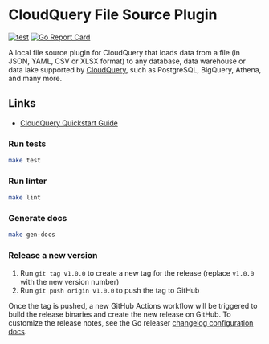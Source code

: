 # CloudQuery File Source Plugin

[![test](https://github.com/francescofuggitti/cq-source-snmp/actions/workflows/test.yaml/badge.svg)](https://github.com/francescofuggitti/cq-source-snmp/actions/workflows/test.yaml)
[![Go Report Card](https://goreportcard.com/badge/github.com/francescofuggitti/cq-source-snmp)](https://goreportcard.com/report/github.com/francescofuggitti/cq-source-snmp)

A local file source plugin for CloudQuery that loads data from a file (in JSON, YAML, CSV or XLSX format) to any database, data warehouse or data lake supported by [CloudQuery](https://www.cloudquery.io/), such as PostgreSQL, BigQuery, Athena, and many more.

## Links

 - [CloudQuery Quickstart Guide](https://www.cloudquery.io/docs/quickstart)
 <!-- - [Supported Tables](docs/tables/README.md) -->

### Run tests

```bash
make test
```

### Run linter

```bash
make lint
```

### Generate docs

```bash
make gen-docs
```

### Release a new version

1. Run `git tag v1.0.0` to create a new tag for the release (replace `v1.0.0` with the new version number)
2. Run `git push origin v1.0.0` to push the tag to GitHub  

Once the tag is pushed, a new GitHub Actions workflow will be triggered to build the release binaries and create the new release on GitHub.
To customize the release notes, see the Go releaser [changelog configuration docs](https://goreleaser.com/customization/changelog/#changelog).
